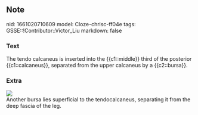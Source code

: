 ## Note
nid: 1661020710609
model: Cloze-chrisc-ff04e
tags: GSSE::!Contributor::Victor_Liu
markdown: false

### Text
The tendo calcaneus is inserted into the {{c1::middle}} third of the posterior {{c1::calcaneus}}, separated from the upper calcaneus by a {{c2::bursa}}.

### Extra
<div><img src=
"paste-75583eba378ef6c527b451d36adaaa9b89f3cbd9.jpg"></div>
<div>
  Another bursa lies superficial to the tendocalcaneus, separating
  it from the deep fascia of the leg.
</div>
